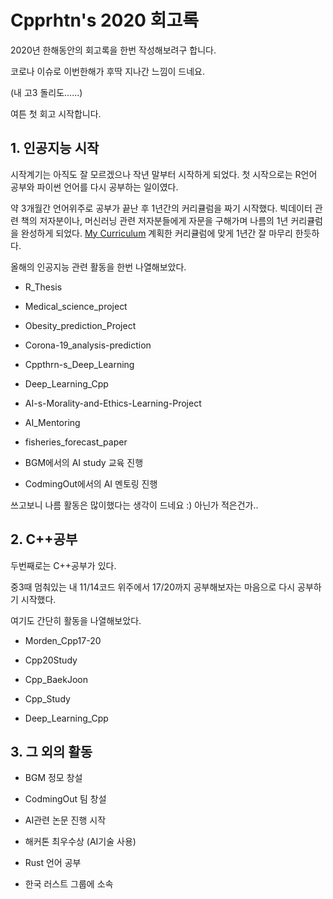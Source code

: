 # Cpprhtn's 2020 회고록

2020년 한해동안의 회고록을 한번 작성해보려구 합니다.

코로나 이슈로 이번한해가 후딱 지나간 느낌이 드네요.

(내 고3 돌리도......)

여튼 첫 회고 시작합니다.

## 1. 인공지능 시작

시작계기는 아직도 잘 모르겠으나 작년 말부터 시작하게 되었다. 첫 시작으로는 R언어 공부와 파이썬 언어를 다시 공부하는 일이였다.

약 3개월간 언어위주로 공부가 끝난 후 1년간의 커리큘럼을 짜기 시작했다. 빅데이터 관련 책의 저자분이나, 머신러닝 관련 저자분들에게 자문을 구해가며 나름의 1년 커리큘럼을 완성하게 되었다. [My Curriculum](../Curriculum.md) 계획한 커리큘럼에 맞게 1년간 잘 마무리 한듯하다.

올해의 인공지능 관련 활동을 한번 나열해보았다.

- R_Thesis

- Medical_science_project

- Obesity_prediction_Project

- Corona-19_analysis-prediction

- Cppthrn-s_Deep_Learning

- Deep_Learning_Cpp

- AI-s-Morality-and-Ethics-Learning-Project

- AI_Mentoring

- fisheries_forecast_paper 

- BGM에서의 AI study 교육 진행

- CodmingOut에서의 AI 멘토링 진행

쓰고보니 나름 활동은 많이했다는 생각이 드네요 :) 아닌가 적은건가..

## 2. C++공부

두번째로는 C++공부가 있다.

중3때 멈춰있는 내 11/14코드 위주에서 17/20까지 공부해보자는 마음으로 다시 공부하기 시작했다.

여기도 간단히 활동을 나열해보았다.

- Morden_Cpp17-20

- Cpp20Study

- Cpp_BaekJoon

- Cpp_Study

- Deep_Learning_Cpp

## 3. 그 외의 활동

- BGM 정모 창설

- CodmingOut 팀 창설

- AI관련 논문 진행 시작

- 해커톤 최우수상 (AI기술 사용)

- Rust 언어 공부

- 한국 러스트 그룹에 소속